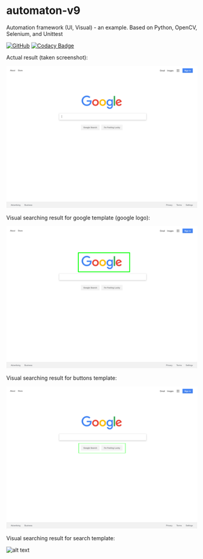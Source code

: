 # automaton-v9

Automation framework (UI, Visual) - an example. Based on Python, OpenCV, Selenium, and Unittest

[![GitHub](https://img.shields.io/github/license/mashape/apistatus.svg)](https://github.com/BurhanH/automaton-v9/blob/master/LICENSE)
[![Codacy Badge](https://api.codacy.com/project/badge/Grade/7cdc286cad594d3ab1cec707c33007bf)](https://app.codacy.com/app/BurhanH/automaton-v9?utm_source=github.com&utm_medium=referral&utm_content=BurhanH/automaton-v9&utm_campaign=Badge_Grade_Settings)


Actual result (taken screenshot):

![alt text](https://github.com/BurhanH/automaton-v9/raw/master/results_example/home_page.png "Actual result for home page") <br>

Visual searching result for google template (google logo):

![alt text](https://github.com/BurhanH/automaton-v9/raw/master/results_example/google_template_result.png "Result for google logo template") <br>

Visual searching result for buttons template:

![alt text](https://github.com/BurhanH/automaton-v9/raw/master/results_example/buttons_template_result.png "Result for buttons") <br>

Visual searching result for search template:

![alt text](https://github.com/BurhanH/automaton-v9/raw/master/results_example/shearch_template_result.png "Result for google search text field") <br>
